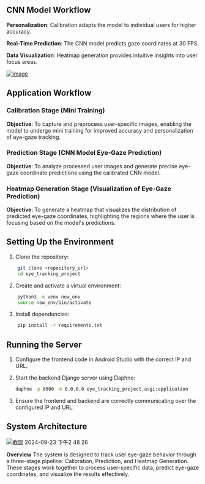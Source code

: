 ## CNN Model Workflow
**Personalization**: Calibration adapts the model to individual users for higher accuracy.

**Real-Time Prediction**: The CNN model predicts gaze coordinates at 30 FPS.

**Data Visualization**: Heatmap generation provides intuitive insights into user focus areas.

[![image](https://github.com/user-attachments/assets/24cec394-393c-49c9-aa34-de0bf75770de)](https://drive.google.com/file/d/1-0CaW9Lbr7oO4c62jiWdgf5DE8O13tmg/view?usp=sharing)



## Application Workflow
### Calibration Stage (Mini Training)

**Objective**: To capture and preprocess user-specific images, enabling the model to undergo mini training for improved accuracy and personalization of eye-gaze tracking.


### Prediction Stage (CNN Model Eye-Gaze Prediction)

**Objective**: To analyze processed user images and generate precise eye-gaze coordinate predictions using the calibrated CNN model.



### Heatmap Generation Stage (Visualization of Eye-Gaze Prediction)
**Objective**: To generate a heatmap that visualizes the distribution of predicted eye-gaze coordinates, highlighting the regions where the user is focusing based on the model's predictions.


## Setting Up the Environment

1. Clone the repository:

```sh
    git clone <repository_url>
    cd eye_tracking_project
```

2. Create and activate a virtual environment:

```sh
    python3 -m venv new_env
    source new_env/bin/activate
```

3. Install dependencies:

```sh
    pip install -r requirements.txt
```

## Running the Server

1. Configure the frontend code in Android Studio with the correct IP and URL.

2. Start the backend Django server using Daphne:

    ```sh
    daphne -p 8000 -b 0.0.0.0 eye_tracking_project.asgi:application
    ```

3. Ensure the frontend and backend are correctly communicating over the configured IP and URL.

## System Architecture
![截圖 2024-09-23 下午2 48 26](https://github.com/user-attachments/assets/2ba8247f-5e3b-45c8-8a7f-a1295d0feb2a)

**Overview**
The system is designed to track user eye-gaze behavior through a three-stage pipeline: Calibration, Prediction, and Heatmap Generation. These stages work together to process user-specific data, predict eye-gaze coordinates, and visualize the results effectively.
